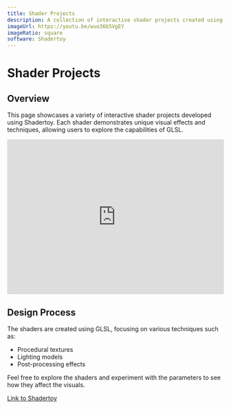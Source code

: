 ```yaml
---
title: Shader Projects
description: A collection of interactive shader projects created using Shadertoy. Explore various visual effects and techniques implemented in GLSL.
imageUrl: https://youtu.be/wuo36b5VgEY
imageRatio: square
software: Shadertoy
---
```


# Shader Projects

## Overview
This page showcases a variety of interactive shader projects developed using Shadertoy. Each shader demonstrates unique visual effects and techniques, allowing users to explore the capabilities of GLSL.

<div class="aspect-w-16 aspect-h-9 my-8">
  <iframe width="100%" height="360" frameborder="0" src="https://www.shadertoy.com/embed/Wtffzn?gui=false&t=10&paused=false&muted=false" allowfullscreen></iframe>
</div>

## Design Process
The shaders are created using GLSL, focusing on various techniques such as:

- Procedural textures
- Lighting models
- Post-processing effects

Feel free to explore the shaders and experiment with the parameters to see how they affect the visuals.

[Link to Shadertoy](https://www.shadertoy.com)

